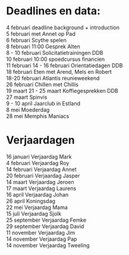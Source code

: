# Deadlines en data:
4 februari deadline background + introduction \
5 februari met Annet op Pad \
6 februari Scythe spelen \
8 februari 11:00 Gesprek Alten \
8 - 10 februari Solicitatietrainingen DDB \
10 februari 10:00 spoedcursus financien \
11 februari 
14 - 16 februari Orientatiedagen DDB \
18 februari Eten met Arend, Mels en Robert \
18-20 februari Atlantis reunieweekend \
26 februari Chillen met Chillis \
19 maart 
21 - 25 maart Koffiegesprekken DDB \
27 maart Spinvis \
9 - 10 april Jaarclub in Estland \
8 mei Moederdag \
28 mei Memphis Maniacs 


# Verjaardagen
16 januari Verjaardag Mark \
4  februari Verjaardag Roy \
14 februari Verjaardag Annet \
20 februari Verjaardag Jasper \
14 maart Verjaardag Jeroen \
17 maart Verjaardag Laurens \
16 april Verjaardag Johan \
26 april Koningsdag \
22 mei Verjaardag Mama \
15 juli Verjaardag Sjolk \
25 september Verjaardag Femke \
29 september Verjaardag David \
11 november Verjaardag Jim \
14 november Verjaardag Pap \
14 november Verjaardag Tweeling
